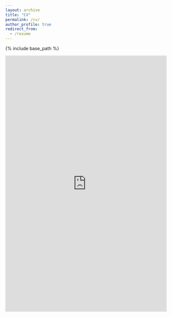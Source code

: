 ```yaml
---
layout: archive
title: "CV"
permalink: /cv/
author_profile: true
redirect_from:
  - /resume
---
```


{% include base_path %}


<iframe src="https://docs.google.com/viewer?url=https://xwang112358.github.io/files/Xin_Wang_Resume_phd_application.pdf&embedded=true" 
        width="100%" height="800px" style="border:none;"></iframe>

<!-- <object data="../files/paper1.pdf" type="application/pdf" width="100%" height="800px">
    <p>Your browser does not support PDFs. <a href="../files/paper1.pdf">Download the PDF</a>.</p>
</object> -->


